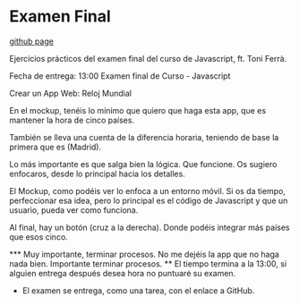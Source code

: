 # Examen Final

[github page](https://fabianfv.github.io/examen-plantilla/)

Ejercicios prácticos del examen final del curso de Javascript, ft. Toni Ferrà.

Fecha de entrega: 13:00
Examen final de Curso - Javascript

Crear un App Web: Reloj Mundial

En el mockup, tenéis lo mínimo que quiero que haga esta app, que es mantener la hora de cinco países.

También se lleva una cuenta de la diferencia horaria, teniendo de base la primera que es (Madrid).

Lo más importante es que salga bien la lógica. Que funcione.
Os sugiero enfocaros, desde lo principal hacia los detalles.

El Mockup, como podéis ver lo enfoca a un entorno móvil.
Si os da tiempo, perfeccionar esa idea, pero lo principal es el código de Javascript y que un usuario, pueda ver como funciona.

Al final, hay un botón (cruz a la derecha).
Donde podéis integrar más países que esos cinco.

*** Muy importante, terminar procesos. No me dejéis la app que no haga nada bien. Importante terminar procesos.
** El tiempo termina a la 13:00, si alguien entrega después desea hora no puntuaré su examen.
* El examen se entrega, como una tarea, con el enlace a GitHub.
